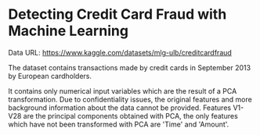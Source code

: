 # Detecting Credit Card Fraud with Machine Learning

Data URL: https://www.kaggle.com/datasets/mlg-ulb/creditcardfraud

The dataset contains transactions made by credit cards in September 2013 by European cardholders.

It contains only numerical input variables which are the result of a PCA transformation. Due to confidentiality issues, the original features and more background information about the data cannot be provided. Features V1-V28 are the principal components obtained with PCA, the only features which have not been transformed with PCA are 'Time' and 'Amount'.
